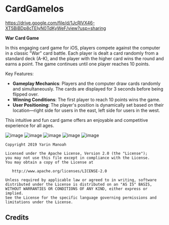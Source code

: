 # CardGameIos


https://drive.google.com/file/d/1JcRlVX46-XT5BiBDp8cTEIyN0TdKyWeF/view?usp=sharing


**War Card Game**

In this engaging card game for iOS, players compete against the computer in a classic "War" card battle. Each player is dealt a card randomly from a standard deck (A-K), and the player with the higher card wins the round and earns a point. The game continues until one player reaches 10 points.

Key Features:
- **Gameplay Mechanics**: Players and the computer draw cards randomly and simultaneously. The cards are displayed for 3 seconds before being flipped over.
- **Winning Conditions**: The first player to reach 10 points wins the game.
- **User Positioning**: The player's position is dynamically set based on their location—right side for users in the east, left side for users in the west.

This intuitive and fun card game offers an enjoyable and competitive experience for all ages.


![image](https://github.com/user-attachments/assets/53e945ae-5c50-46d2-822a-b1f8be09526e)
![image](https://github.com/user-attachments/assets/ca1c3196-f92f-470a-9173-b0b3b6642676)
![image](https://github.com/user-attachments/assets/00a2e45b-a30a-4be8-bf1e-97a9bf7f0746)
![image](https://github.com/user-attachments/assets/d45b52aa-00ef-40c7-b48a-1684386aaec8)
![image](https://github.com/user-attachments/assets/375cc848-851b-4534-b6d9-d58cf037cb86)


    Copyright 2019 Yarin Manoah

    Licensed under the Apache License, Version 2.0 (the "License");
    you may not use this file except in compliance with the License.
    You may obtain a copy of the License at

       http://www.apache.org/licenses/LICENSE-2.0

    Unless required by applicable law or agreed to in writing, software
    distributed under the License is distributed on an "AS IS" BASIS,
    WITHOUT WARRANTIES OR CONDITIONS OF ANY KIND, either express or implied.
    See the License for the specific language governing permissions and
    limitations under the License.

## Credits

